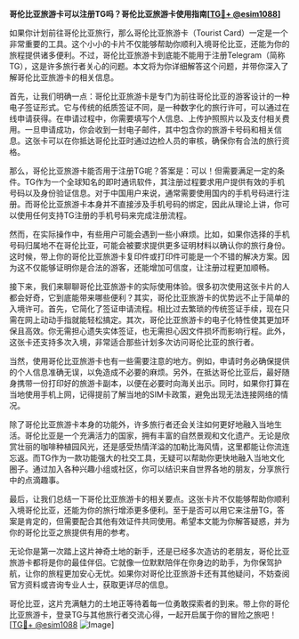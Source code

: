 **哥伦比亚旅游卡可以注册TG吗？哥伦比亚旅游卡使用指南[[TG💪+ @esim1088](https://t.me/s/esim1088)]**

如果你计划前往哥伦比亚旅行，那么哥伦比亚旅游卡（Tourist Card）一定是一个非常重要的工具。这个小小的卡片不仅能够帮助你顺利入境哥伦比亚，还能为你的旅程提供诸多便利。不过，哥伦比亚旅游卡到底能不能用于注册Telegram（简称TG），这是许多旅行者关心的问题。本文将为你详细解答这个问题，并带你深入了解哥伦比亚旅游卡的相关信息。

首先，让我们明确一点：哥伦比亚旅游卡是专门为前往哥伦比亚的游客设计的一种电子签证形式。它与传统的纸质签证不同，是一种数字化的旅行许可，可以通过在线申请获得。在申请过程中，你需要填写个人信息、上传护照照片以及支付相关费用。一旦申请成功，你会收到一封电子邮件，其中包含你的旅游卡号码和相关信息。这张卡可以在你抵达哥伦比亚时通过边检人员的审核，确保你有合法的旅行资格。

那么，哥伦比亚旅游卡能否用于注册TG呢？答案是：可以！但需要满足一定的条件。TG作为一个全球知名的即时通讯软件，其注册过程要求用户提供有效的手机号码以及身份验证信息。对于中国用户来说，通常需要使用国内的手机号码进行注册。而哥伦比亚旅游卡本身并不直接涉及手机号码的绑定，因此从理论上讲，你可以使用任何支持TG注册的手机号码来完成注册流程。

然而，在实际操作中，有些用户可能会遇到一些小麻烦。比如，如果你选择的手机号码归属地不在哥伦比亚，可能会被要求提供更多证明材料以确认你的旅行身份。这时候，带上你的哥伦比亚旅游卡复印件或打印件可能是一个不错的解决方案。因为这不仅能够证明你是合法的游客，还能增加可信度，让注册过程更加顺畅。

接下来，我们来聊聊哥伦比亚旅游卡的实际使用体验。很多初次使用这张卡片的人都会好奇，它到底能带来哪些便利？其实，哥伦比亚旅游卡的优势远不止于简单的入境许可。首先，它简化了签证申请流程。相比过去繁琐的传统签证手续，现在只需在网上动动手指就能轻松搞定。其次，哥伦比亚旅游卡的电子化特性使其更加环保且高效。你无需担心遗失实体签证，也无需担心因文件损坏而影响行程。此外，这张卡还支持多次入境，非常适合那些计划多次访问哥伦比亚的旅行者。

当然，使用哥伦比亚旅游卡也有一些需要注意的地方。例如，申请时务必确保提供的个人信息准确无误，以免造成不必要的麻烦。另外，在抵达哥伦比亚后，最好随身携带一份打印好的旅游卡副本，以便在必要时向海关出示。同时，如果你打算在当地使用手机上网，记得提前了解当地的SIM卡政策，避免出现无法连接网络的情况。

除了哥伦比亚旅游卡本身的功能外，许多旅行者还会关注如何更好地融入当地生活。哥伦比亚是一个充满活力的国家，拥有丰富的自然景观和文化遗产。无论是欣赏壮丽的咖啡种植园风光，还是感受热情洋溢的加勒比海风情，这里都能让你流连忘返。而TG作为一款功能强大的社交工具，无疑可以帮助你更快地融入当地文化圈子。通过加入各种兴趣小组或社区，你可以结识来自世界各地的朋友，分享旅行中的点滴趣事。

最后，让我们总结一下哥伦比亚旅游卡的相关要点。这张卡片不仅能够帮助你顺利入境哥伦比亚，还能为你的旅行增添更多便利。至于是否可以用它来注册TG，答案是肯定的，但需要配合其他有效证件共同使用。希望本文能为你解答疑惑，并为你的哥伦比亚之旅提供有用的参考。

无论你是第一次踏上这片神奇土地的新手，还是已经多次造访的老朋友，哥伦比亚旅游卡都将是你的最佳伴侣。它就像一位默默陪伴在你身边的助手，为你保驾护航，让你的旅程更加安心无忧。如果你对哥伦比亚旅游卡还有其他疑问，不妨查阅官方资料或咨询专业人士，获取更详尽的信息。

哥伦比亚，这片充满魅力的土地正等待着每一位勇敢探索者的到来。带上你的哥伦比亚旅游卡，登录TG与其他旅行者交流心得，一起开启属于你的冒险之旅吧！[[TG💪+ @esim1088](https://t.me/s/esim1088) ![Image](https://i.postimg.cc/4NQfJmqS/Snipaste-2025-05-13-00-14-12.png)]